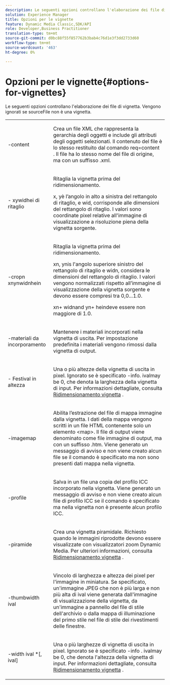 ```yaml
---
description: Le seguenti opzioni controllano l'elaborazione dei file di vignetta. Vengono ignorati se sourceFile non è una vignetta.
solution: Experience Manager
title: Opzioni per le vignette
feature: Dynamic Media Classic,SDK/API
role: Developer,Business Practitioner
translation-type: tm+mt
source-git-commit: d0bc88f55f857762b3bab4c76d1e3f3dd2733d60
workflow-type: tm+mt
source-wordcount: '463'
ht-degree: 0%

---
```



# Opzioni per le vignette{#options-for-vignettes}

Le seguenti opzioni controllano l&#39;elaborazione dei file di vignetta. Vengono ignorati se sourceFile non è una vignetta.

<table id="simpletable_6D0C967EB84947FBAC34B46C4BB23AF0"> 
 <tr class="strow"> 
  <td class="stentry"> <p><span class="codeph"> -content</span> </p></td> 
  <td class="stentry"> <p>Crea un file XML che rappresenta la gerarchia degli oggetti e include gli attributi degli oggetti selezionati. Il contenuto del file è lo stesso restituito dal comando <span class="codeph"> req=content</span> . Il file ha lo stesso nome del file di origine, ma con un suffisso <span class="filepath"> .xml</span>. </p></td> 
 </tr> 
 <tr class="strow"> 
  <td class="stentry"> <p><span class="codeph">-  <span class="varname"> </span><span class="varname"> </span><span class="varname"> </span><span class="varname"> xywidhei di ritaglio</span></span> </p></td> 
  <td class="stentry"> <p>Ritaglia la vignetta prima del ridimensionamento. </p> <p><span class="codeph"><span class="varname"> x</span>, <span class="varname"> </span></span> yè l’angolo in alto a sinistra del rettangolo di ritaglio, e  <span class="codeph"><span class="varname"> wid</span>, <span class="varname"> </span></span> corrisponde alle dimensioni del rettangolo di ritaglio. I valori sono coordinate pixel relative all'immagine di visualizzazione a risoluzione piena della vignetta sorgente. </p></td> 
 </tr> 
 <tr class="strow"> 
  <td class="stentry"> <p><span class="codeph">-cropn  <span class="varname"> </span><span class="varname"> </span><span class="varname"> </span><span class="varname"> xnynwidnhein</span></span> </p> </td> 
  <td class="stentry"> <p>Ritaglia la vignetta prima del ridimensionamento. </p> <p><span class="codeph"><span class="varname"> xn</span>, <span class="varname"> </span></span> ynis l'angolo superiore sinistro del rettangolo di ritaglio e  <span class="codeph"><span class="varname"> widn</span>, <span class="varname"> </span></span> considera le dimensioni del rettangolo di ritaglio. I valori vengono normalizzati rispetto all’immagine di visualizzazione della vignetta sorgente e devono essere compresi tra 0,0...1.0. </p> <p><span class="codeph"><span class="varname"> xn</span></span>+<span class="codeph"><span class="varname"> </span></span> widnand  <span class="codeph"><span class="varname"> yn</span></span>+<span class="codeph"><span class="varname"> </span></span> heindeve essere non maggiore di 1.0. </p></td> 
 </tr> 
 <tr class="strow"> 
  <td class="stentry"> <p><span class="codeph"> -materiali da incorporamento</span> </p></td> 
  <td class="stentry"> <p>Mantenere i materiali incorporati nella vignetta di uscita. Per impostazione predefinita i materiali vengono rimossi dalla vignetta di output. </p></td> 
 </tr> 
 <tr class="strow"> 
  <td class="stentry"> <p><span class="codeph">-  <span class="varname"> Festival in altezza</span></span> </p></td> 
  <td class="stentry"> <p>Una o più altezze della vignetta di uscita in pixel. Ignorato se è specificato -info. <span class="varname"> </span> ivalmay be 0, che denota la larghezza della vignetta di input. Per informazioni dettagliate, consulta <a href="../../../../ir-api/vntc/utilities/c-ir-vignette-converter-vntc/c-ir-vignette-scaling.md#concept-e373a29c2f954df98d704c7723804585" type="concept" format="dita" scope="local"> Ridimensionamento vignetta</a> . </p></td> 
 </tr> 
 <tr class="strow"> 
  <td class="stentry"> <p><span class="codeph"> -imagemap</span> </p></td> 
  <td class="stentry"> <p>Abilita l’estrazione del file di mappa immagine dalla vignetta. I dati della mappa vengono scritti in un file HTML contenente solo un elemento <span class="codeph"> &lt;map&gt;</span>. Il file di output viene denominato come file immagine di output, ma con un suffisso <span class="filepath"> .htm</span>. Viene generato un messaggio di avviso e non viene creato alcun file se il comando è specificato ma non sono presenti dati mappa nella vignetta. </p></td> 
 </tr> 
 <tr class="strow"> 
  <td class="stentry"> <p><span class="codeph"> -profile</span> </p></td> 
  <td class="stentry"> <p>Salva in un file una copia del profilo ICC incorporato nella vignetta. Viene generato un messaggio di avviso e non viene creato alcun file di profilo ICC se il comando è specificato ma nella vignetta non è presente alcun profilo ICC. </p></td> 
 </tr> 
 <tr class="strow"> 
  <td class="stentry"> <p><span class="codeph"> -piramide</span> </p></td> 
  <td class="stentry"> <p>Crea una vignetta piramidale. Richiesto quando le immagini riprodotte devono essere visualizzate con visualizzatori zoom Dynamic Media. Per ulteriori informazioni, consulta <a href="../../../../ir-api/vntc/utilities/c-ir-vignette-converter-vntc/c-ir-vignette-scaling.md#concept-e373a29c2f954df98d704c7723804585" type="concept" format="dita" scope="local"> Ridimensionamento vignetta</a> . </p></td> 
 </tr> 
 <tr class="strow"> 
  <td class="stentry"> <p><span class="codeph">-thumbwidth  <span class="varname"> ival</span></span> </p></td> 
  <td class="stentry"> <p>Vincolo di larghezza e altezza dei pixel per l'immagine in miniatura. Se specificato, un'immagine JPEG che non è più larga e non più alta di <span class="varname"> ival</span> viene generata dall'immagine di visualizzazione della vignetta, da un'immagine a pannello del file di stile dell'archivio o dalla mappa di illuminazione del primo stile nel file di stile dei rivestimenti delle finestre. </p></td> 
 </tr> 
 <tr class="strow"> 
  <td class="stentry"> <p><span class="codeph">-width  <span class="varname"> ival</span> *[,<span class="varname"> ival</span>]</span> </p></td> 
  <td class="stentry"> <p>Una o più larghezze di vignetta di uscita in pixel. Ignorato se è specificato <span class="codeph"> -info</span> . <span class="varname"> </span> ivalmay be 0, che denota l'altezza della vignetta di input. Per informazioni dettagliate, consulta <a href="../../../../ir-api/vntc/utilities/c-ir-vignette-converter-vntc/c-ir-vignette-scaling.md#concept-e373a29c2f954df98d704c7723804585" type="concept" format="dita" scope="local"> Ridimensionamento vignetta</a> . </p></td> 
 </tr> 
</table>

